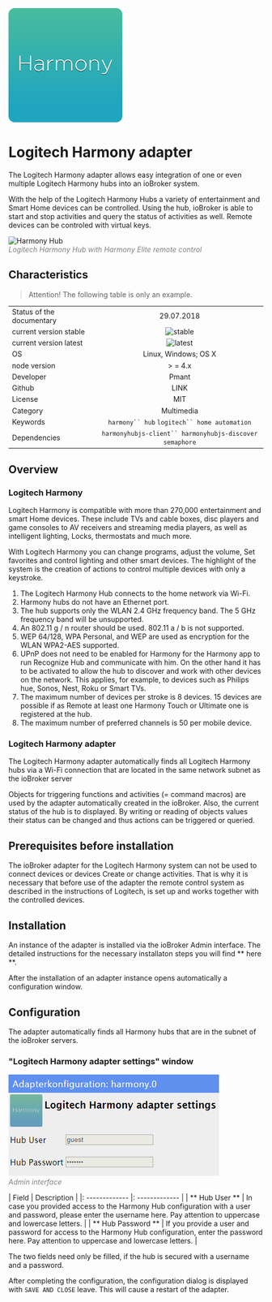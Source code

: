 ![Harmony](media/harmony.png)
# Logitech Harmony adapter

The Logitech Harmony adapter allows easy integration of one or 
even multiple Logitech Harmony hubs into an ioBroker system.

With the help of the Logitech Harmony Hubs a variety of entertainment and
Smart Home devices can be controlled. Using the hub, ioBroker is able to
start and stop activities and query the status of activities as well.
Remote devices can be controled with virtual keys.


![Harmony Hub](media/harmony_850.jpg "Logitech Harmony Hub with
Harmony Elite Remote Control")<br/><span style ="color:gray">
*Logitech Harmony Hub with Harmony Elite remote control*</span>



## Characteristics
> Attention! The following table is only an example.

| | |
|-------------------------|:---------------------------------------:|
| Status of the documentary | 29.07.2018 |
| current version stable | ![stable][logo] |
| current version latest | ![latest][logo] |
| OS | Linux, Windows; OS X |
| node version | > = 4.x |
| Developer | Pmant |
| Github | LINK |
| License | MIT |
| Category | Multimedia |
| Keywords | `harmony`` hub` `logitech`` home automation` |
| Dependencies | `harmonyhubjs-client`` harmonyhubjs-discover` `semaphore` |     



## Overview

### Logitech Harmony
Logitech Harmony is compatible with more than 270,000 entertainment and smart
Home devices. These include TVs and cable boxes, disc players and game consoles
to AV receivers and streaming media players, as well as intelligent lighting,
Locks, thermostats and much more.

With Logitech Harmony you can change programs, adjust the volume,
Set favorites and control lighting and other smart devices. The highlight
of the system is the creation of actions to control multiple devices with only
a keystroke.

1. The Logitech Harmony Hub connects to the home network via Wi-Fi.
2. Harmony hubs do not have an Ethernet port.
3. The hub supports only the WLAN 2.4 GHz frequency band. The 5 GHz frequency band will be
   unsupported.
4. An 802.11 g / n router should be used. 802.11 a / b is not supported.
5. WEP 64/128, WPA Personal, and WEP are used as encryption for the WLAN
   WPA2-AES supported.
6. UPnP does not need to be enabled for Harmony for the Harmony app to run
   Recognize Hub and communicate with him. On the other hand it has to be activated
   to allow the hub to discover and work with other devices on the network.
   This applies, for example, to devices such as Philips hue, Sonos, Nest, Roku or Smart TVs.
7. The maximum number of devices per stroke is 8 devices. 15 devices are possible if as
   Remote at least one Harmony Touch or Ultimate one is registered at the hub.
8. The maximum number of preferred channels is 50 per mobile device.

### Logitech Harmony adapter
The Logitech Harmony adapter automatically finds all Logitech Harmony hubs 
via a Wi-Fi connection that are located in the same network subnet as the
ioBroker server 


Objects for triggering functions and activities (= command macros) are used by the
adapter automatically created in the ioBroker. Also, the current status of the hub is
to displayed. By writing or reading of objects values their status can be changed 
and thus actions can be triggered or queried.



## Prerequisites before installation
The ioBroker adapter for the Logitech Harmony system can not be used to connect devices or devices
Create or change activities. That is why it is necessary that before use
of the adapter the remote control system as described in the instructions of Logitech,
is set up and works together with the controlled devices.



## Installation
An instance of the adapter is installed via the ioBroker Admin interface. The
detailed instructions for the necessary installaton steps you will find ** here **.

After the installation of an adapter instance opens automatically
a configuration window.



## Configuration
The adapter automatically finds all Harmony hubs that are in the subnet of the
ioBroker servers.



### "Logitech Harmony adapter settings" window
![Admin](media/a_harmony_admin_settings.png "Admin Interface")<br/><span style = "color:gray">
*Admin interface*</span>

| Field | Description |
|: ------------- |: ------------- |
| ** Hub User ** | In case you provided access to the Harmony Hub configuration with a user and password, please enter the username here. Pay attention to uppercase and lowercase letters. |
| ** Hub Password ** | If you provide a user and password for access to the Harmony Hub configuration, enter the password here. Pay attention to uppercase and lowercase letters. |

The two fields need only be filled, if the hub is secured with a username
and a password.

After completing the configuration, the configuration dialog is displayed with `SAVE AND CLOSE`
leave. This will cause a restart of the adapter.


[logo]: https://badge.fury.io/js/svgo.svg "npm logo"
[blockly]: media/a_harmony_blockly.xml "Blockly"
